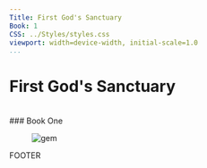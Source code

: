 ```yaml
---
Title: First God's Sanctuary
Book: 1
CSS: ../Styles/styles.css
viewport: width=device-width, initial-scale=1.0
...
```

# First God's Sanctuary
<br />
### Book One<br /><figure>
	<img class="titlepage" src="../Images/gem.gif" alt="gem" />
</figure>



FOOTER
